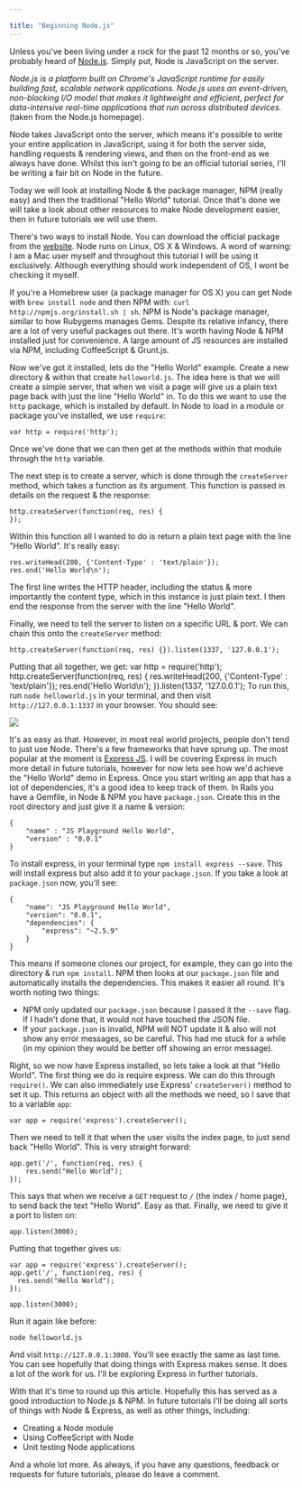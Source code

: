 ```yaml
---

title: "Beginning Node.js"
---
```


Unless you've been living under a rock for the past 12 months or so, you've probably heard of [Node.js](http://nodejs.org). Simply put, Node is JavaScript on the server.

_Node.js is a platform built on Chrome's JavaScript runtime for easily building fast, scalable network applications. Node.js uses an event-driven, non-blocking I/O model that makes it lightweight and efficient, perfect for data-intensive real-time applications that run across distributed devices._ (taken from the Node.js homepage).

Node takes JavaScript onto the server, which means it's possible to write your entire application in JavaScript, using it for both the server side, handling requests & rendering views, and then on the front-end as we always have done. Whilst this isn't going to be an official tutorial series, I'll be writing a fair bit on Node in the future.

Today we will look at installing Node & the package manager, NPM (really easy) and then the traditional "Hello World" tutorial. Once that's done we will take a look about other resources to make Node development easier, then in future tutorials we will use them.

There's two ways to install Node. You can download the official package from the [website](http://nodejs.org/). Node runs on Linux, OS X & Windows. A word of warning: I am a Mac user myself and throughout this tutorial I will be using it exclusively. Although everything should work independent of OS, I wont be checking it myself.

If you're a Homebrew user (a package manager for OS X) you can get Node with `brew install node` and then NPM with: `curl http://npmjs.org/install.sh | sh`. NPM is Node's package manager, similar to how Rubygems manages Gems. Despite its relative infancy, there are a lot of very useful packages out there. It's worth having Node & NPM installed just for convenience. A large amount of JS resources are installed via NPM, including CoffeeScript & Grunt.js.

Now we've got it installed, lets do the "Hello World" example. Create a new directory & within that create `helloworld.js`. The idea here is that we will create a simple server, that when we visit a page will give us a plain text page back with just the line "Hello World" in. To do this we want to use the `http` package, which is installed by default. In Node to load in a module or package you've installed, we use `require`:

    var http = require('http');

Once we've done that we can then get at the methods within that module through the `http` variable.

The next step is to create a server, which is done through the `createServer` method, which takes a function as its argument. This function is passed in details on the request & the response:

    http.createServer(function(req, res) {
    });

Within this function all I wanted to do is return a plain text page with the line "Hello World". It's really easy:

    res.writeHead(200, {'Content-Type' : 'text/plain'});
    res.end('Hello World\n');

The first line writes the HTTP header, including the status & more importantly the content type, which in this instance is just plain text. I then end the response from the server with the line "Hello World".

Finally, we need to tell the server to listen on a specific URL & port. We can chain this onto the `createServer` method:

    http.createServer(function(req, res) {}).listen(1337, '127.0.0.1');

Putting that all together, we get:
var http = require('http');
http.createServer(function(req, res) {
res.writeHead(200, {'Content-Type' : 'text/plain'});
res.end('Hello World\n');
}).listen(1337, '127.0.0.1');
To run this, run `node helloworld.js` in your terminal, and then visit `http://127.0.0.1:1337` in your browser. You should see:

![](http://cl.ly/3b2t2r1Z3y3o3W2u0x2O/Screen%20Shot%202012-04-25%20at%2000.03.12.png)

It's as easy as that. However, in most real world projects, people don't tend to just use Node. There's a few frameworks that have sprung up. The most popular at the moment is [Express JS](http://expressjs.com/). I will be covering Express in much more detail in future tutorials, however for now lets see how we'd achieve the "Hello World" demo in Express. Once you start writing an app that has a lot of dependencies, it's a good idea to keep track of them. In Rails you have a Gemfile, in Node & NPM you have `package.json`. Create this in the root directory and just give it a name & version:

    {
    	"name" : "JS Playground Hello World",
    	"version" : "0.0.1"
    }

To install express, in your terminal type `npm install express --save`. This will install express but also add it to your `package.json`. If you take a look at `package.json` now, you'll see:

    {
      	"name": "JS Playground Hello World",
        "version": "0.0.1",
      	"dependencies": {
        	"express": "~2.5.9"
      	}
    }

This means if someone clones our project, for example, they can go into the directory & run `npm install`. NPM then looks at our `package.json` file and automatically installs the dependencies. This makes it easier all round. It's worth noting two things:

* NPM only updated our `package.json` because I passed it the `--save` flag. If I hadn't done that, it would not have touched the JSON file.
* If your `package.json` is invalid, NPM will NOT update it & also will not show any error messages, so be careful. This had me stuck for a while (in my opinion they would be better off showing an error message).

Right, so we now have Express installed, so lets take a look at that "Hello World". The first thing we do is require express. We can do this through `require()`. We can also immediately use Express' `createServer()` method to set it up. This returns an object with all the methods we need, so I save that to a variable `app`:

    var app = require('express').createServer();

Then we need to tell it that when the user visits the index page, to just send back "Hello World". This is very straight forward:

    app.get('/', function(req, res) {
    	res.send("Hello World");
    });

This says that when we receive a `GET` request to `/` (the index / home page), to send back the text "Hello World". Easy as that. Finally, we need to give it a port to listen on:

    app.listen(3000);

Putting that together gives us:

    var app = require('express').createServer();
    app.get('/', function(req, res) {
      res.send("Hello World");
    });

    app.listen(3000);

Run it again like before:

    node helloworld.js

And visit `http://127.0.0.1:3000`. You'll see exactly the same as last time. You can see hopefully that doing things with Express makes sense. It does a lot of the work for us. I'll be exploring Express in further tutorials.

With that it's time to round up this article. Hopefully this has served as a good introduction to Node.js & NPM. In future tutorials I'll be doing all sorts of things with Node & Express, as well as other things, including:

* Creating a Node module
* Using CoffeeScript with Node
* Unit testing Node applications

And a whole lot more. As always, if you have any questions, feedback or requests for future tutorials, please do leave a comment.
